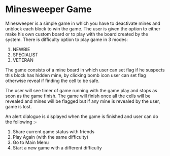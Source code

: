 # Minesweeper Game
Minesweeper is a simple game in which you have to deactivate mines and unblock each block to win the game.
The user is given the option to either make his own custom board or to play with the board created by the system. There is difficulty option to play game in 3 modes:
 1. NEWBIE
 2. SPECIALIST 
 3. VETERAN

The game consists of a mine board in which user can set flag if he suspects this block has hidden mine, by clicking bomb icon user can set flag otherwise reveal if finding the cell to be safe.

The user will see timer of game running with the game play and stops as soon as the game finish. The game will finish once all the cells will be revealed and mines will be flagged but if any mine is revealed by the user, game is lost.

An alert dialogue is displayed when the game is finished and user can do the following :- 

1. Share current game status with friends
2. Play Again (with the same difficulty)
3. Go to Main Menu
4. Start a new game with a different difficulty
